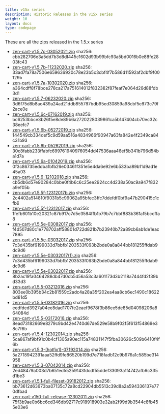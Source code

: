 ```yaml
---
title: v15x series
description: Historic Releases in the v15x series
weight: 10
layout: docs
type: codepage
---
```


These are all the zips released in the 1.5.x series

- [zen-cart-v1.5.7c-03052021.zip](/history/release-zips/15x-series/zen-cart-v1.5.7c-03052021.zip) sha256: cbb282706e3a5dd7b3d8df445c1602d93b99bfc93a5bd0016b0e88fe2803fc43
- [zen-cart-v1.5.7b-11232020.zip](/history/release-zips/release-zips/15x-series/zen-cart-v1.5.7b-11232020.zip) sha256: 33ad7fa78a7506e659636920c78e23b5c3cbf4f7b586d11592af2dbf9f00129b
- [zen-cart-v1.5.7a-10302020.zip](/history/release-zips/release-zips/15x-series/zen-cart-v1.5.7a-10302020.zip) sha256: a364cdff8f78bce278ca217a751614012f832382f87feaf7e064d26d88fdb3d1
- [zen-cart-v1.5.7-06232020.zip](/history/release-zips/release-zips/15x-series/zen-cart-v1.5.7-06232020.zip) sha256: 3d6f75d8b8ac439a24ad21ddb855787bdb95ed30859a98cbf5e873c79f2ace0e
- [zen-cart-v1.5.6c-07162019.zip](/history/release-zips/release-zips/15x-series/zen-cart-v1.5.6c-07162019.zip) sha256: bc6253bbce3b26f5e8de89b6a2720228039861ca5b147404cb70ec32c38eefc7
- [zen-cart-v1.5.6b-05272019.zip](/history/release-zips/release-zips/15x-series/zen-cart-v1.5.6b-05272019.zip) sha256: 144549cb334def5c9d59aa516a4834966f90947a63fa842e4f2349ca84c31b93
- [zen-cart-v1.5.6b-05262019.zip](/history/release-zips/release-zips/15x-series/zen-cart-v1.5.6b-05262019.zip) sha256: 30c8fabb233ffabfc699761940976054dd47536aaa46ef5b341b796d54ba1d7a
- [zen-cart-v1.5.6a-01042019.zip](/history/release-zips/release-zips/15x-series/zen-cart-v1.5.6a-01042019.zip) sha256: 0f3c86735eddba1bfb26e03461f351e5e4da6e92e6b533ba89b11d9ad1e45a03
- [zen-cart-v1.5.6-12102018.zip](/history/release-zips/release-zips/15x-series/zen-cart-v1.5.6-12102018.zip) sha256: cb5db6d57e90284c0bbe0f4b6c6c25ee2924cc4d238a50ac9a947f832a9ef05b
- [zen-cart-v1.5.5f-12312017b.zip](/history/release-zips/release-zips/15x-series/zen-cart-v1.5.5f-12312017b.zip) sha256: 2c4402a514810f9031b5c99062a95bfec3ffc7ddefdf0bf9a47b290415c1cfb9
- [zen-cart-v1.5.5f-12312017.zip](/history/release-zips/release-zips/15x-series/zen-cart-v1.5.5f-12312017.zip) sha256: 1fefb601b10e20321c87b917c7d5e3584ffb1b79b7c7bbf883b361af5bccffa8
- [zen-cart-v1.5.5e-03082017.zip](/history/release-zips/release-zips/15x-series/zen-cart-v1.5.5e-03082017.zip) sha256: f4d507d80c1e778702aff58801d722d821b7b23940b72a89cb6ab1de1eac7895
- [zen-cart-v1.5.5e-03032017.zip](/history/release-zips/release-zips/15x-series/zen-cart-v1.5.5e-03032017.zip) sha256: 7c3d435bf6199033d7bbfb1203533f063b2bde0a8a844bb181255ffdab9dc9d6
- [zen-cart-v1.5.5e-03032017(1).zip](/history/release-zips/release-zips/15x-series/zen-cart-v1.5.5e-03032017(1).zip) sha256: 7c3d435bf6199033d7bbfb1203533f063b2bde0a8a844bb181255ffdab9dc9d6
- [zen-cart-v1.5.5e-03022017.zip](/history/release-zips/release-zips/15x-series/zen-cart-v1.5.5e-03022017.zip) sha256: 8b2ac19fa0464288db47d0cb5d56a53c3a601173d3b2118a7444fd2f39bd33d3
- [zen-cart-v1.5.5-03212016.zip](/history/release-zips/release-zips/15x-series/zen-cart-v1.5.5-03212016.zip) sha256: 803ee0b395b34c2b81559c2adc4a28a35f202ea4aa8cb6ec1490c18622bd81d5
- [zen-cart-v1.5.5-03182016.zip](/history/release-zips/release-zips/15x-series/zen-cart-v1.5.5-03182016.zip) sha256: eedfded3927a04ee8dad1707fe2eaef9678f3b86ee5de85d04098206a864084d
- [zen-cart-v1.5.5-03172016.zip](/history/release-zips/release-zips/15x-series/zen-cart-v1.5.5-03172016.zip) sha256: 8ead73182669e8279c9bd42e4740d67de529e58b9f02f5f613f54869e38c7f6b
- [zen-cart-v1.5.4-12302014.zip](/history/release-zips/release-zips/15x-series/zen-cart-v1.5.4-12302014.zip) sha256: 5ca867af9bf91c0b4cf1305a90ec115a74831147f5fba30626c509b6410f4f6b
- [zen-cart-v1.5.3-(hotfix1)-07192014.zip](/history/release-zips/release-zips/15x-series/zen-cart-v1.5.3-(hotfix1)-07192014.zip) sha256: 5a2718942391aaa52ffd9fe86520b199d7e718fadb12c9b976a1c585be314958
- [zen-cart-v1.5.3-07042014.zip](/history/release-zips/release-zips/15x-series/zen-cart-v1.5.3-07042014.zip) sha256: 2ed48479a003d7b651ed55259143fdcdf55ddef33093a1f4742afb6c335d1be3
- [zen-cart-v1.5.1-full-fileset-09182012.zip](/history/release-zips/release-zips/15x-series/zen-cart-v1.5.1-full-fileset-09182012.zip) sha256: bb73612d63673ba07135c72a8cd22904db5513c39d8a2a594336137e770dfbad
- [zen-cart-v150-full-release-12302011.zip](/history/release-zips/release-zips/15x-series/zen-cart-v150-full-release-12302011.zip) sha256: 75f3b9ae0b6bc6cd346db92717c918918903e32ab2f99d9b3544c8fb455e03e6
